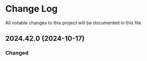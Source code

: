 # Change Log

All notable changes to this project will be documented in this file.

## 2024.42.0 (2024-10-17)

### Changed
